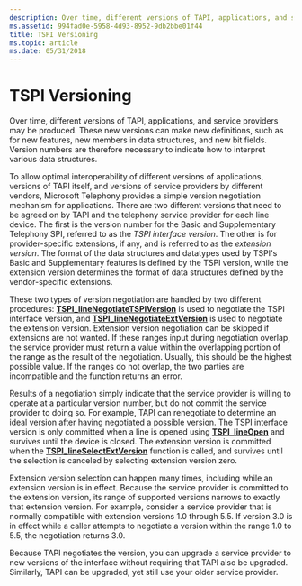 ```yaml
---
description: Over time, different versions of TAPI, applications, and service providers may be produced.
ms.assetid: 994fad0e-5958-4d93-8952-9db2bbe01f44
title: TSPI Versioning
ms.topic: article
ms.date: 05/31/2018
---
```


# TSPI Versioning

Over time, different versions of TAPI, applications, and service providers may be produced. These new versions can make new definitions, such as for new features, new members in data structures, and new bit fields. Version numbers are therefore necessary to indicate how to interpret various data structures.

To allow optimal interoperability of different versions of applications, versions of TAPI itself, and versions of service providers by different vendors, Microsoft Telephony provides a simple version negotiation mechanism for applications. There are two different versions that need to be agreed on by TAPI and the telephony service provider for each line device. The first is the version number for the Basic and Supplementary Telephony SPI, referred to as the *TSPI interface version*. The other is for provider-specific extensions, if any, and is referred to as the *extension version*. The format of the data structures and datatypes used by TSPI's Basic and Supplementary features is defined by the TSPI version, while the extension version determines the format of data structures defined by the vendor-specific extensions.

These two types of version negotiation are handled by two different procedures: [**TSPI\_lineNegotiateTSPIVersion**](/windows/win32/api/tspi/nf-tspi-tspi_linenegotiatetspiversion) is used to negotiate the TSPI interface version, and [**TSPI\_lineNegotiateExtVersion**](/windows/win32/api/tspi/nf-tspi-tspi_linenegotiateextversion) is used to negotiate the extension version. Extension version negotiation can be skipped if extensions are not wanted. If these ranges input during negotiation overlap, the service provider must return a value within the overlapping portion of the range as the result of the negotiation. Usually, this should be the highest possible value. If the ranges do not overlap, the two parties are incompatible and the function returns an error.

Results of a negotiation simply indicate that the service provider is willing to operate at a particular version number, but do not commit the service provider to doing so. For example, TAPI can renegotiate to determine an ideal version after having negotiated a possible version. The TSPI interface version is only committed when a line is opened using [**TSPI\_lineOpen**](/windows/win32/api/tspi/nf-tspi-tspi_lineopen) and survives until the device is closed. The extension version is committed when the [**TSPI\_lineSelectExtVersion**](/windows/win32/api/tspi/nf-tspi-tspi_lineselectextversion) function is called, and survives until the selection is canceled by selecting extension version zero.

Extension version selection can happen many times, including while an extension version is in effect. Because the service provider is committed to the extension version, its range of supported versions narrows to exactly that extension version. For example, consider a service provider that is normally compatible with extension versions 1.0 through 5.5. If version 3.0 is in effect while a caller attempts to negotiate a version within the range 1.0 to 5.5, the negotiation returns 3.0.

Because TAPI negotiates the version, you can upgrade a service provider to new versions of the interface without requiring that TAPI also be upgraded. Similarly, TAPI can be upgraded, yet still use your older service provider.

 

 

